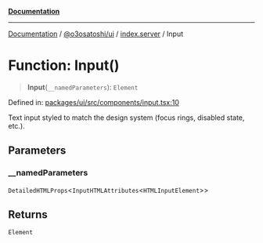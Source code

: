 [**Documentation**](../../../../README.md)

***

[Documentation](../../../../README.md) / [@o3osatoshi/ui](../../README.md) / [index.server](../README.md) / Input

# Function: Input()

> **Input**(`__namedParameters`): `Element`

Defined in: [packages/ui/src/components/input.tsx:10](https://github.com/o3osatoshi/experiment/blob/67ff251451cab829206391b718d971ec20ce4dfb/packages/ui/src/components/input.tsx#L10)

Text input styled to match the design system (focus rings, disabled state, etc.).

## Parameters

### \_\_namedParameters

`DetailedHTMLProps`\<`InputHTMLAttributes`\<`HTMLInputElement`\>\>

## Returns

`Element`
